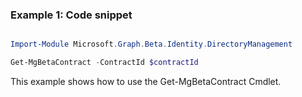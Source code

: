 ### Example 1: Code snippet

```powershell

Import-Module Microsoft.Graph.Beta.Identity.DirectoryManagement

Get-MgBetaContract -ContractId $contractId

```
This example shows how to use the Get-MgBetaContract Cmdlet.

